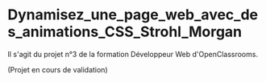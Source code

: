 # Dynamisez_une_page_web_avec_des_animations_CSS_Strohl_Morgan

Il s'agit du projet n°3 de la formation Développeur Web d'OpenClassrooms.

(Projet en cours de validation)
